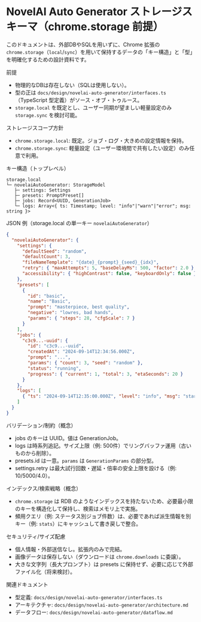 # NovelAI Auto Generator ストレージスキーマ（chrome.storage 前提）

このドキュメントは、外部DBやSQLを用いずに、Chrome 拡張の `chrome.storage`（`local`/`sync`）を用いて保持するデータの「キー構造」と「型」を明確化するための設計資料です。

前提
- 物理的なDBは存在しない（SQLは使用しない）。
- 型の正は `docs/design/novelai-auto-generator/interfaces.ts`（TypeScript 型定義）がソース・オブ・トゥルース。
- `storage.local` を既定とし、ユーザー同期が望ましい軽量設定のみ `storage.sync` を検討可能。

ストレージスコープ方針
- `chrome.storage.local`: 既定。ジョブ・ログ・大きめの設定情報を保持。
- `chrome.storage.sync`: 軽量設定（ユーザー環境間で共有したい設定）のみ任意で利用。

キー構造（トップレベル）
```text
storage.local
└─ novelaiAutoGenerator: StorageModel
   ├─ settings: Settings
   ├─ presets: PromptPreset[]
   ├─ jobs: Record<UUID, GenerationJob>
   └─ logs: Array<{ ts: Timestamp; level: "info"|"warn"|"error"; msg: string }>
```

JSON 例（storage.local の単一キー `novelaiAutoGenerator`）
```json
{
  "novelaiAutoGenerator": {
    "settings": {
      "defaultSeed": "random",
      "defaultCount": 3,
      "fileNameTemplate": "{date}_{prompt}_{seed}_{idx}",
      "retry": { "maxAttempts": 5, "baseDelayMs": 500, "factor": 2.0 },
      "accessibility": { "highContrast": false, "keyboardOnly": false }
    },
    "presets": [
      {
        "id": "basic",
        "name": "Basic",
        "prompt": "masterpiece, best quality",
        "negative": "lowres, bad hands",
        "params": { "steps": 28, "cfgScale": 7 }
      }
    ],
    "jobs": {
      "c3c9...-uuid": {
        "id": "c3c9...-uuid",
        "createdAt": "2024-09-14T12:34:56.000Z",
        "prompt": "...",
        "params": { "count": 3, "seed": "random" },
        "status": "running",
        "progress": { "current": 1, "total": 3, "etaSeconds": 20 }
      }
    },
    "logs": [
      { "ts": "2024-09-14T12:35:00.000Z", "level": "info", "msg": "started" }
    ]
  }
}
```

バリデーション/制約（概念）
- jobs のキーは UUID。値は GenerationJob。
- logs は時系列追記。サイズ上限（例: 500件）でリングバッファ運用（古いものから削除）。
- presets.id は一意。`params` は `GenerationParams` の部分型。
- settings.retry は最大試行回数・遅延・倍率の安全上限を設ける（例: 10/5000/4.0）。

インデックス/検索戦略（概念）
- `chrome.storage` は RDB のようなインデックスを持たないため、必要最小限のキーを構造化して保持し、検索はメモリ上で実施。
- 頻用クエリ（例: ステータス別ジョブ件数）は、必要であれば派生情報を別キー（例: `stats`）にキャッシュして書き戻しで整合。

セキュリティ/サイズ配慮
- 個人情報・外部送信なし。拡張内のみで完結。
- 画像データは保存しない（ダウンロードは `chrome.downloads` に委譲）。
- 大きな文字列（長大プロンプト）は presets に保持せず、必要に応じて外部ファイル化（将来検討）。

関連ドキュメント
- 型定義: `docs/design/novelai-auto-generator/interfaces.ts`
- アーキテクチャ: `docs/design/novelai-auto-generator/architecture.md`
- データフロー: `docs/design/novelai-auto-generator/dataflow.md`

